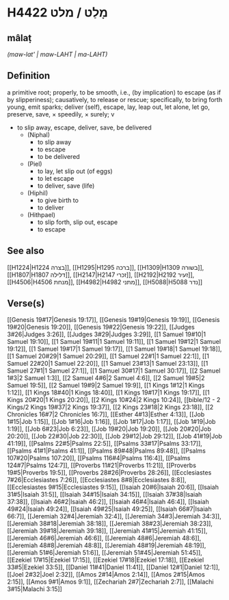 # H4422 מָלַט / מלט

## mâlaṭ

_(maw-lat' | maw-LAHT | ma-LAHT)_

## Definition

a primitive root; properly, to be smooth, i.e., (by implication) to escape (as if by slipperiness); causatively, to release or rescue; specifically, to bring forth young, emit sparks; deliver (self), escape, lay, leap out, let alone, let go, preserve, save, × speedily, × surely; v

- to slip away, escape, deliver, save, be delivered
  - (Niphal)
    - to slip away
    - to escape
    - to be delivered
  - (Piel)
    - to lay, let slip out (of eggs)
    - to let escape
    - to deliver, save (life)
  - (Hiphil)
    - to give birth to
    - to deliver
  - (Hithpael)
    - to slip forth, slip out, escape
    - to escape

## See also

[[H1224|H1224 בצרה]], [[H1295|H1295 ברכה]], [[H1309|H1309 בשורה]], [[H1807|H1807 דלילה]], [[H2147|H2147 זכרי]], [[H2192|H2192 זעיר]], [[H4506|H4506 מנחת]], [[H4982|H4982 מתני]], [[H5088|H5088 נדר]]

## Verse(s)

[[Genesis 19#17|Genesis 19:17]], [[Genesis 19#19|Genesis 19:19]], [[Genesis 19#20|Genesis 19:20]], [[Genesis 19#22|Genesis 19:22]], [[Judges 3#26|Judges 3:26]], [[Judges 3#29|Judges 3:29]], [[1 Samuel 19#10|1 Samuel 19:10]], [[1 Samuel 19#11|1 Samuel 19:11]], [[1 Samuel 19#12|1 Samuel 19:12]], [[1 Samuel 19#17|1 Samuel 19:17]], [[1 Samuel 19#18|1 Samuel 19:18]], [[1 Samuel 20#29|1 Samuel 20:29]], [[1 Samuel 22#1|1 Samuel 22:1]], [[1 Samuel 22#20|1 Samuel 22:20]], [[1 Samuel 23#13|1 Samuel 23:13]], [[1 Samuel 27#1|1 Samuel 27:1]], [[1 Samuel 30#17|1 Samuel 30:17]], [[2 Samuel 1#3|2 Samuel 1:3]], [[2 Samuel 4#6|2 Samuel 4:6]], [[2 Samuel 19#5|2 Samuel 19:5]], [[2 Samuel 19#9|2 Samuel 19:9]], [[1 Kings 1#12|1 Kings 1:12]], [[1 Kings 18#40|1 Kings 18:40]], [[1 Kings 19#17|1 Kings 19:17]], [[1 Kings 20#20|1 Kings 20:20]], [[2 Kings 10#24|2 Kings 10:24]], [[bible/12 - 2 Kings/2 Kings 19#37|2 Kings 19:37]], [[2 Kings 23#18|2 Kings 23:18]], [[2 Chronicles 16#7|2 Chronicles 16:7]], [[Esther 4#13|Esther 4:13]], [[Job 1#15|Job 1:15]], [[Job 1#16|Job 1:16]], [[Job 1#17|Job 1:17]], [[Job 1#19|Job 1:19]], [[Job 6#23|Job 6:23]], [[Job 19#20|Job 19:20]], [[Job 20#20|Job 20:20]], [[Job 22#30|Job 22:30]], [[Job 29#12|Job 29:12]], [[Job 41#19|Job 41:19]], [[Psalms 22#5|Psalms 22:5]], [[Psalms 33#17|Psalms 33:17]], [[Psalms 41#1|Psalms 41:1]], [[Psalms 89#48|Psalms 89:48]], [[Psalms 107#20|Psalms 107:20]], [[Psalms 116#4|Psalms 116:4]], [[Psalms 124#7|Psalms 124:7]], [[Proverbs 11#21|Proverbs 11:21]], [[Proverbs 19#5|Proverbs 19:5]], [[Proverbs 28#26|Proverbs 28:26]], [[Ecclesiastes 7#26|Ecclesiastes 7:26]], [[Ecclesiastes 8#8|Ecclesiastes 8:8]], [[Ecclesiastes 9#15|Ecclesiastes 9:15]], [[Isaiah 20#6|Isaiah 20:6]], [[Isaiah 31#5|Isaiah 31:5]], [[Isaiah 34#15|Isaiah 34:15]], [[Isaiah 37#38|Isaiah 37:38]], [[Isaiah 46#2|Isaiah 46:2]], [[Isaiah 46#4|Isaiah 46:4]], [[Isaiah 49#24|Isaiah 49:24]], [[Isaiah 49#25|Isaiah 49:25]], [[Isaiah 66#7|Isaiah 66:7]], [[Jeremiah 32#4|Jeremiah 32:4]], [[Jeremiah 34#3|Jeremiah 34:3]], [[Jeremiah 38#18|Jeremiah 38:18]], [[Jeremiah 38#23|Jeremiah 38:23]], [[Jeremiah 39#18|Jeremiah 39:18]], [[Jeremiah 41#15|Jeremiah 41:15]], [[Jeremiah 46#6|Jeremiah 46:6]], [[Jeremiah 48#6|Jeremiah 48:6]], [[Jeremiah 48#8|Jeremiah 48:8]], [[Jeremiah 48#19|Jeremiah 48:19]], [[Jeremiah 51#6|Jeremiah 51:6]], [[Jeremiah 51#45|Jeremiah 51:45]], [[Ezekiel 17#15|Ezekiel 17:15]], [[Ezekiel 17#18|Ezekiel 17:18]], [[Ezekiel 33#5|Ezekiel 33:5]], [[Daniel 11#41|Daniel 11:41]], [[Daniel 12#1|Daniel 12:1]], [[Joel 2#32|Joel 2:32]], [[Amos 2#14|Amos 2:14]], [[Amos 2#15|Amos 2:15]], [[Amos 9#1|Amos 9:1]], [[Zechariah 2#7|Zechariah 2:7]], [[Malachi 3#15|Malachi 3:15]]